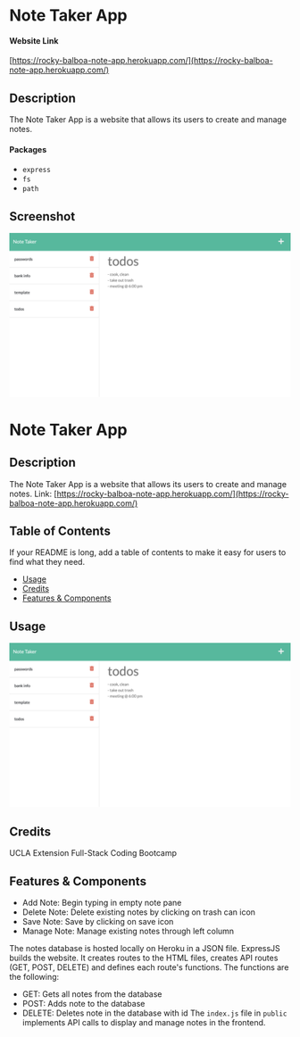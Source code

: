 # Note Taker App

#### Website Link
[https://rocky-balboa-note-app.herokuapp.com/](https://rocky-balboa-note-app.herokuapp.com/)

## Description
The Note Taker App is a website that allows its users to create and manage notes.

#### Packages
* `express`
* `fs`
* `path`

## Screenshot
![](./public/assets/css/notetaker_app_preview.png)

# Note Taker App

## Description

The Note Taker App is a website that allows its users to create and manage notes.
Link: [https://rocky-balboa-note-app.herokuapp.com/](https://rocky-balboa-note-app.herokuapp.com/)

## Table of Contents

If your README is long, add a table of contents to make it easy for users to find what they need.

- [Usage](#usage)
- [Credits](#credits)
- [Features & Components](#license)

## Usage

![](./public/assets/css/notetaker_app_preview.png)

## Credits

UCLA Extension Full-Stack Coding Bootcamp

## Features & Components

* Add Note: Begin typing in empty note pane
* Delete Note: Delete existing notes by clicking on trash can icon
* Save Note: Save by clicking on save icon
* Manage Note: Manage existing notes through left column

The notes database is hosted locally on Heroku in a JSON file.
ExpressJS builds the website. It creates routes to the HTML files, creates API routes (GET, POST, DELETE) and defines each route's functions.
The functions are the following:
* GET: Gets all notes from the database
* POST: Adds note to the database
* DELETE: Deletes note in the database with id
The `index.js` file in `public` implements API calls to display and manage notes in the frontend.